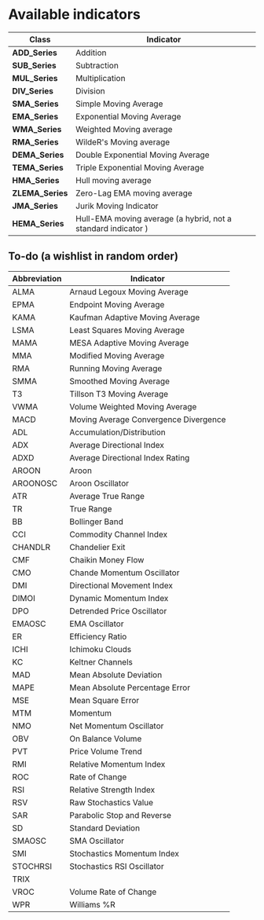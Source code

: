 # Available indicators

| Class | Indicator |
|--|--|
| **ADD_Series** | Addition |
| **SUB_Series** | Subtraction |
| **MUL_Series** | Multiplication |
| **DIV_Series** | Division |
| **SMA_Series** | Simple Moving Average |
| **EMA_Series** | Exponential Moving Average |
| **WMA_Series** | Weighted Moving average |
| **RMA_Series** | WildeR's Moving average |
| **DEMA_Series** | Double Exponential Moving Average |
| **TEMA_Series** | Triple Exponential Moving Average |
| **HMA_Series** | Hull moving average |
| **ZLEMA_Series** | Zero-Lag EMA moving average |
| **JMA_Series** | Jurik Moving Indicator |
| **HEMA_Series** | Hull-EMA moving average (a hybrid, not a standard indicator ) |

## To-do (a wishlist in random order)

| Abbreviation | Indicator |
|--|--|
| ALMA | Arnaud Legoux Moving Average |
| EPMA | Endpoint Moving Average |
| KAMA | Kaufman Adaptive Moving Average |
| LSMA | Least Squares Moving Average |
| MAMA | MESA Adaptive Moving Average |
| MMA | Modified Moving Average |
| RMA | Running Moving Average |
| SMMA | Smoothed Moving Average |
| T3 | Tillson T3 Moving Average |
| VWMA |Volume Weighted Moving Average |
| MACD | Moving Average Convergence Divergence |
| ADL | Accumulation/Distribution |
| ADX | Average Directional Index |
| ADXD | Average Directional Index Rating |
| AROON | Aroon |
| AROONOSC | Aroon Oscillator |
| ATR |Average True Range |
| TR | True Range |
| BB | Bollinger Band |
| CCI |Commodity Channel Index |
| CHANDLR | Chandelier Exit |
| CMF | Chaikin Money Flow |
| CMO | Chande Momentum Oscillator |
| DMI | Directional Movement Index |
| DIMOI |Dynamic Momentum Index |
| DPO | Detrended Price Oscillator |
| EMAOSC | EMA Oscillator |
| ER | Efficiency Ratio |
| ICHI | Ichimoku Clouds |
| KC | Keltner Channels |
| MAD | Mean Absolute Deviation |
| MAPE | Mean Absolute Percentage Error |
| MSE | Mean Square Error |
| MTM | Momentum |
| NMO | Net Momentum Oscillator|
| OBV | On Balance Volume |
| PVT | Price Volume Trend |
| RMI | Relative Momentum Index |
| ROC | Rate of Change |
| RSI | Relative Strength Index |
| RSV | Raw Stochastics Value |
| SAR | Parabolic Stop and Reverse |
| SD | Standard Deviation |
| SMAOSC | SMA Oscillator |
| SMI | Stochastics Momentum Index |
| STOCHRSI | Stochastics RSI Oscillator |
| TRIX | |
| VROC | Volume Rate of Change |
| WPR | Williams %R |




